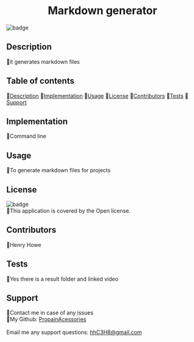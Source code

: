 
  <h1 align="center"> Markdown generator</h1>

  ![badge](https://img.shields.io/badge/license-Open-brightgreen)<br />

  ## Description
  🐔it generates markdown files

  ## Table of contents
  🐔[Description](#description)
  🐔[Implementation](#implementation)
  🐔[Usage](#usage)
  🐔[License](#license)
  🐔[Contributors](#contributors)
  🐔[Tests](#tests)
  🐔[Support](#support)

  ## Implementation
  🐔Command line

  ## Usage
  🐔To generate markdown files for projects

  ## License
  ![badge](https://img.shields.io/badge/license-Open-brightgreen)
  <br/>
  🐔This application is covered by the Open license.
  
  ## Contributors
  🐔Henry Howe

  ## Tests
  🐔Yes there is a result folder and linked video

  ## Support
  🐔Contact me in case of any issues<br/>
  🐔My Github: [PropainAcessories](https://github.com/undefined)<br/>
  <br/>
  Email me any support questions: hhC3H8@gmail.com<br/>
